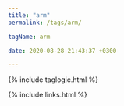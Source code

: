 ```yaml
---
title: "arm"
permalink: /tags/arm/

tagName: arm

date: 2020-08-28 21:43:37 +0300

---
```


{% include taglogic.html %}

{% include links.html %}
